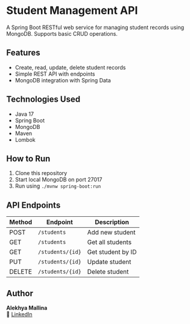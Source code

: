 # Student Management API

A Spring Boot RESTful web service for managing student records using MongoDB. Supports basic CRUD operations.

## Features

- Create, read, update, delete student records
- Simple REST API with endpoints
- MongoDB integration with Spring Data

## Technologies Used

- Java 17
- Spring Boot
- MongoDB
- Maven
- Lombok

## How to Run

1. Clone this repository  
2. Start local MongoDB on port 27017  
3. Run using `./mvnw spring-boot:run`

## API Endpoints

| Method | Endpoint         | Description          |
|--------|------------------|----------------------|
| POST   | `/students`      | Add new student      |
| GET    | `/students`      | Get all students     |
| GET    | `/students/{id}` | Get student by ID    |
| PUT    | `/students/{id}` | Update student       |
| DELETE | `/students/{id}` | Delete student       |

## Author

**Alekhya Mallina**  
🔗 [LinkedIn](https://www.linkedin.com/in/alekhya-mallina)
